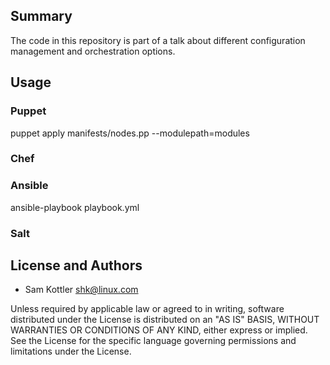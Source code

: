 ## Summary
The code in this repository is part of a talk about different
configuration management and orchestration options.

## Usage

### Puppet

  puppet apply manifests/nodes.pp --modulepath=modules

### Chef

### Ansible

  ansible-playbook playbook.yml

### Salt

## License and Authors

* Sam Kottler <shk@linux.com>

Unless required by applicable law or agreed to in writing, software
distributed under the License is distributed on an "AS IS" BASIS,
WITHOUT WARRANTIES OR CONDITIONS OF ANY KIND, either express or
implied. See the License for the specific language governing permissions and
limitations under the License.
